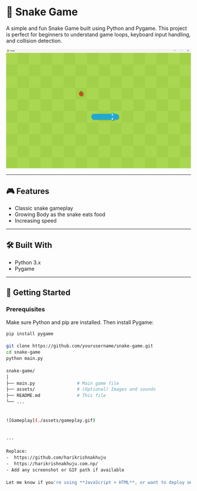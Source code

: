 # 🐍 Snake Game

A simple and fun Snake Game built using Python and Pygame. This project is perfect for beginners to understand game loops, keyboard input handling, and collision detection.

![Snake Game Screenshot](https://github.com/harikrishnakhuju/snake/blob/main/assets/snakeG1.png)

---

## 🎮 Features

- Classic snake gameplay
- Growing Body as the snake eats food
- Increasing speed

---

## 🛠️ Built With

- Python 3.x
- Pygame

---

## 🚀 Getting Started

### Prerequisites

Make sure Python and pip are installed. Then install Pygame:

```bash
pip install pygame

git clone https://github.com/yourusername/snake-game.git
cd snake-game
python main.py

snake-game/
│
├── main.py                # Main game file
├── assets/                # (Optional) Images and sounds
├── README.md              # This file
└── ...


![Gameplay](./assets/gameplay.gif)


---

Replace:
-  https://github.com/harikrishnakhuju
-  https://harikrishnakhuju.com.np/ 
- Add any screenshot or GIF path if available  

Let me know if you're using **JavaScript + HTML**, or want to deploy on **GitHub Pages**, and I’ll give a version for that!


